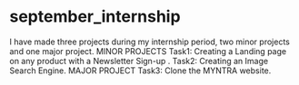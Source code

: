 # september_internship
I have made three projects during my internship period, two minor projects and one major project. 
  MINOR PROJECTS
Task1: Creating a Landing page on any product with a Newsletter Sign-up .
Task2: Creating an Image Search Engine. 
   MAJOR PROJECT 
Task3: Clone the MYNTRA website. 
